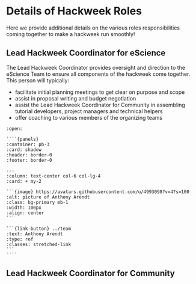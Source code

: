 # Details of Hackweek Roles

Here we provide additional details on the various roles responsibilities coming together to make a hackweek run smoothly!

## Lead Hackweek Coordinator for eScience

The Lead Hackweek Coordinator provides oversight and direction to the eScience Team to ensure all components of the hackweek come together. This person will typically:

* facilitate initial planning meetings to get clear on purpose and scope
* assist in proposal writing and budget negotiation
* assist the Lead Hackweek Coordinator for Community in assembling tutorial developers, project managers and technical helpers
* offer coaching to various members of the organizing teams 


`````{dropdown} **People With Experience in this Role**
:open:

````{panels}
:container: pb-3
:card: shadow
:header: border-0
:footer: border-0

---
:column: text-center col-6 col-lg-4
:card: + my-2

```{image} https://avatars.githubusercontent.com/u/4993098?v=4?s=100
:alt: picture of Anthony Arendt
:class: bg-primary mb-1
:width: 100px
:align: center
```

```{link-button} ../team
:text: Anthony Arendt
:type: ref
:classes: stretched-link
```
````
`````

## Lead Hackweek Coordinator for Community
